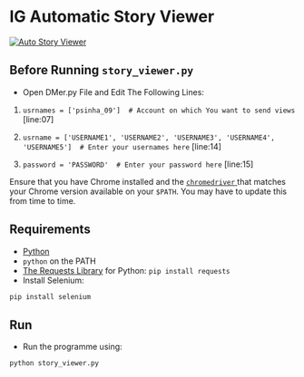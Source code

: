 IG Automatic Story Viewer
========
<a href="https://www.instagram.com/sinha.py/"><img src="https://cdn.thenewstack.io/media/2017/06/eabeb0f2-f897a954-instagramheartspython.jpg" alt="Auto Story Viewer"/></a>

## Before Running `story_viewer.py`

* Open DMer.py File and Edit The Following Lines:

1) `usrnames = ['psinha_09']  # Account on which You want to send views` [line:07]

2) `usrname = ['USERNAME1', 'USERNAME2', 'USERNAME3', 'USERNAME4', 'USERNAME5']  # Enter your usernames here` [line:14]

3) `password = 'PASSWORD'  # Enter your password here` [line:15]

Ensure that you have Chrome installed and the
[`chromedriver` ](https://chromedriver.chromium.org/downloads) that matches
your Chrome version available on your `$PATH`. You may have to update this from time to time.

## Requirements
 
* [Python](https://www.python.org/)
* `python` on the PATH
* [The Requests Library](http://python-requests.org) for Python: `pip install requests`
* Install Selenium:

```bash
pip install selenium
```

## Run

* Run the programme using:

```bash
python story_viewer.py
```
